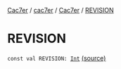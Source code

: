 [Cac7er](../../index.md) / [cac7er](../index.md) / [Cac7er](index.md) / [REVISION](./-r-e-v-i-s-i-o-n.md)

# REVISION

`const val REVISION: `[`Int`](https://kotlinlang.org/api/latest/jvm/stdlib/kotlin/-int/index.html) [(source)](http://2wiqua.wcaokaze.com/gitbucket/wcaokaze/Cac7er/blob/master/src/main/java/cac7er/Cac7er.kt#L60)